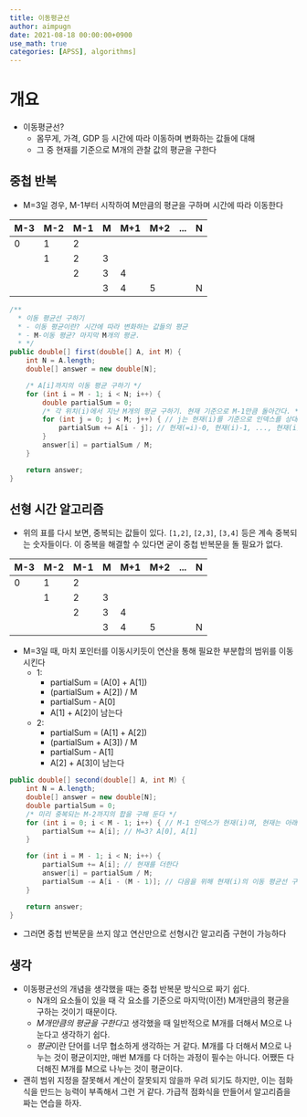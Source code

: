 ```yaml
---
title: 이동평균선
author: aimpugn
date: 2021-08-18 00:00:00+0900
use_math: true
categories: [APSS], algorithms]
---
```


# 개요

- 이동평균선?
  - 몸무게, 가격, GDP 등 시간에 따라 이동하며 변화하는 값들에 대해
  - 그 중 현재를 기준으로 M개의 관찰 값의 평균을 구한다

## 중첩 반복

- M=3일 경우, M-1부터 시작하여 M만큼의 평균을 구하며 시간에 따라 이동한다

| M-3 | M-2 | **M-1** | M   | M+1 | M+2 | ... | N   |
| --- | --- | ------- | --- | --- | --- | --- | --- |
| 0   | 1   | 2       |     |     |     |     |     |
|     | 1   | 2       | 3   |     |     |     |     |
|     |     | 2       | 3   | 4   |     |     |     |
|     |     |         | 3   | 4   | 5   |     | N   |

```java
/**
  * 이동 평균선 구하기
  * - 이동 평균이란? 시간에 따라 변화하는 값들의 평균
  * - M-이동 평균? 마지막 M개의 평균.
  * */
public double[] first(double[] A, int M) {
    int N = A.length;
    double[] answer = new double[N];

    /* A[i]까지의 이동 평균 구하기 */
    for (int i = M - 1; i < N; i++) {
        double partialSum = 0;
        /* 각 위치(i)에서 지난 M개의 평균 구하기. 현재 기준으로 M-1만큼 돌아간다. */
        for (int j = 0; j < M; j++) { // j는 현재(i)를 기준으로 인덱스를 상대적으로 줄여나가기 위한 변수다
            partialSum += A[i - j]; // 현재(=i)-0, 현재(i)-1, ..., 현재(i)-(M-1)
        }
        answer[i] = partialSum / M;
    }

    return answer;
}
```

## 선형 시간 알고리즘

- 위의 표를 다시 보면, 중복되는 값들이 있다. `[1,2]`, `[2,3]`, `[3,4]` 등은 계속 중복되는 숫자들이다. 이 중복을 해결할 수 있다면 굳이 중첩 반복문을 돌 필요가 없다.

| M-3 | M-2 | **M-1** | M   | M+1 | M+2 | ... | N   |
| --- | --- | ------- | --- | --- | --- | --- | --- |
| 0   | 1   | 2       |     |     |     |     |     |
|     | 1   | 2       | 3   |     |     |     |     |
|     |     | 2       | 3   | 4   |     |     |     |
|     |     |         | 3   | 4   | 5   |     | N   |

- M=3일 때, 마치 포인터를 이동시키듯이 연산을 통해 필요한 부분합의 범위를 이동시킨다
  - 1:
    - partialSum = (A[0] + A[1])
    - (partialSum + A[2]) / M
    - partialSum - A[0]
    - A[1] + A[2]이 남는다
  - 2:
    - partialSum = (A[1] + A[2])
    - (partialSum + A[3]) / M
    - partialSum - A[1]
    - A[2] + A[3]이 남는다

```java
public double[] second(double[] A, int M) {
    int N = A.length;
    double[] answer = new double[N];
    double partialSum = 0;
    /* 미리 중복되는 M-2까지의 합을 구해 둔다 */
    for (int i = 0; i < M - 1; i++) { // M-1 인덱스가 현재(i)며, 현재는 아래 반복문에서 더한다
        partialSum += A[i]; // M=3? A[0], A[1]
    }

    for (int i = M - 1; i < N; i++) {
        partialSum += A[i]; // 현재를 더한다
        answer[i] = partialSum / M;
        partialSum -= A[i - (M - 1)]; // 다음을 위해 현재(i)의 이동 평균선 구하는 첫 시작 부분을 제거한다
    }

    return answer;
}
```

- 그러면 중첩 반복문을 쓰지 않고 연산만으로 선형시간 알고리즘 구현이 가능하다

## 생각

- 이동평균선의 개념을 생각했을 때는 중첩 반복문 방식으로 짜기 쉽다.
  - N개의 요소들이 있을 때 각 요소를 기준으로 마지막(이전) M개만큼의 평균을 구하는 것이기 때문이다.
  - *M개만큼의 평균을 구한다*고 생각했을 때 일반적으로 M개를 더해서 M으로 나눈다고 생각하기 쉽다.
  - *평균*이란 단어를 너무 협소하게 생각하는 거 같다. M개를 다 더해서 M으로 나누는 것이 평균이지만, 매번 M개를 다 더하는 과정이 필수는 아니다. 어쨌든 다 더해진 M개를 M으로 나누는 것이 평균이다.
- 괜히 범위 지정을 잘못해서 계산이 잘못되지 않을까 우려 되기도 하지만, 이는 점화식을 만드는 능력이 부족해서 그런 거 같다. 가급적 점화식을 만들어서 알고리즘을 짜는 연습을 하자.
